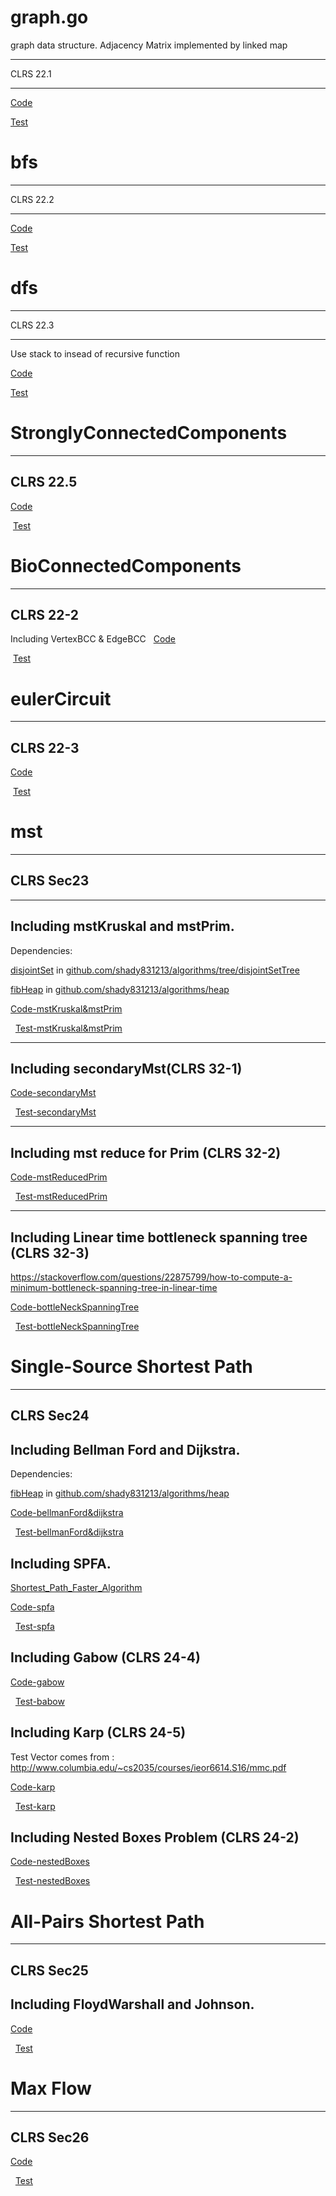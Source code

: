 # graph.go
  
  graph data structure. Adjacency Matrix implemented by linked map
  
  --------------
  
  CLRS 22.1
  
  --------------
  
  [Code](https://github.com/shady831213/algorithms/blob/master/graph/graph.go)
  
  [Test](https://github.com/shady831213/algorithms/blob/master/graph/graph_test.go)
  
# bfs
  --------------
  
  CLRS 22.2
  
  --------------
  
  [Code](https://github.com/shady831213/algorithms/blob/master/graph/bfs.go)
  
  [Test](https://github.com/shady831213/algorithms/blob/master/graph/bfs_test.go)
  
# dfs
  --------------
  
  CLRS 22.3
  
  --------------
  Use stack to insead of recursive function
    
  [Code](https://github.com/shady831213/algorithms/blob/master/graph/dfs.go)
  
  [Test](https://github.com/shady831213/algorithms/blob/master/graph/dfs_test.go)
  
# StronglyConnectedComponents
  --------------
  
  CLRS 22.5
  
  --------------

  [Code](https://github.com/shady831213/algorithms/blob/master/graph/stronglyConnectedComp.go)
  
  [Test](https://github.com/shady831213/algorithms/blob/master/graph/stronglyConnectedComp_test.go)
  
  
# BioConnectedComponents
  --------------
  
  CLRS 22-2
  
  --------------
  Including VertexBCC & EdgeBCC
  
  [Code](https://github.com/shady831213/algorithms/blob/master/graph/bioConnectedComp.go)
  
  [Test](https://github.com/shady831213/algorithms/blob/master/graph/bioConnectedComp_test.go)

# eulerCircuit
  --------------
  
  CLRS 22-3
  
  --------------

  [Code](https://github.com/shady831213/algorithms/blob/master/graph/eulerCircuit.go)
  
  [Test](https://github.com/shady831213/algorithms/blob/master/graph/eulerCircuit_test.go)

# mst
  --------------
  
  CLRS Sec23
  
  --------------
  --------------
  ## Including mstKruskal and mstPrim.
  
   Dependencies:
  
   [disjointSet](https://github.com/shady831213/algorithms/blob/master/tree/disjointSetTree/disjointSetTree.go)  in [github.com/shady831213/algorithms/tree/disjointSetTree](https://github.com/shady831213/algorithms/tree/master/tree/disjointSetTree)
  
   [fibHeap](https://github.com/shady831213/algorithms/blob/master/heap/fibHeap.go) in [github.com/shady831213/algorithms/heap](https://github.com/shady831213/algorithms/tree/master/heap)
    
  
   [Code-mstKruskal&mstPrim](https://github.com/shady831213/algorithms/blob/master/graph/mst.go)
  
   [Test-mstKruskal&mstPrim](https://github.com/shady831213/algorithms/blob/master/graph/mst_test.go)
   
  ----------------
  ## Including secondaryMst(CLRS 32-1)
  
   [Code-secondaryMst](https://github.com/shady831213/algorithms/blob/master/graph/mst.go)
  
   [Test-secondaryMst](https://github.com/shady831213/algorithms/blob/master/graph/mst_test.go)
   
  -----------------
  ## Including mst reduce for Prim (CLRS 32-2)
  
   [Code-mstReducedPrim](https://github.com/shady831213/algorithms/blob/master/graph/mst.go)
  
   [Test-mstReducedPrim](https://github.com/shady831213/algorithms/blob/master/graph/mst_test.go)
   
   -----------------
  ## Including Linear time bottleneck spanning tree (CLRS 32-3)
  
  https://stackoverflow.com/questions/22875799/how-to-compute-a-minimum-bottleneck-spanning-tree-in-linear-time
  
   [Code-bottleNeckSpanningTree](https://github.com/shady831213/algorithms/blob/master/graph/mst.go)
  
   [Test-bottleNeckSpanningTree](https://github.com/shady831213/algorithms/blob/master/graph/mst_test.go)
  

# Single-Source Shortest Path
  --------------
  
  CLRS Sec24
  
  --------------
  ## Including Bellman Ford and Dijkstra.
   Dependencies:
  
   [fibHeap](https://github.com/shady831213/algorithms/blob/master/heap/fibHeap.go) in [github.com/shady831213/algorithms/heap](https://github.com/shady831213/algorithms/tree/master/heap)
   
   [Code-bellmanFord&dijkstra](https://github.com/shady831213/algorithms/blob/master/graph/sssp.go)
  
   [Test-bellmanFord&dijkstra](https://github.com/shady831213/algorithms/blob/master/graph/sssp_test.go)
   
  ## Including SPFA.
   [Shortest_Path_Faster_Algorithm](https://en.wikipedia.org/wiki/Shortest_Path_Faster_Algorithm)
   
   [Code-spfa](https://github.com/shady831213/algorithms/blob/master/graph/sssp.go)
  
   [Test-spfa](https://github.com/shady831213/algorithms/blob/master/graph/sssp_test.go)
   
  ## Including Gabow (CLRS 24-4)
   
   [Code-gabow](https://github.com/shady831213/algorithms/blob/master/graph/sssp.go)
  
   [Test-babow](https://github.com/shady831213/algorithms/blob/master/graph/sssp_test.go)
   
  ## Including Karp (CLRS 24-5)
   Test Vector comes from : http://www.columbia.edu/~cs2035/courses/ieor6614.S16/mmc.pdf
   
   [Code-karp](https://github.com/shady831213/algorithms/blob/master/graph/sssp.go)
  
   [Test-karp](https://github.com/shady831213/algorithms/blob/master/graph/sssp_test.go)
   
  ## Including Nested Boxes Problem (CLRS 24-2)
  
   [Code-nestedBoxes](https://github.com/shady831213/algorithms/blob/master/graph/sssp.go)
  
   [Test-nestedBoxes](https://github.com/shady831213/algorithms/blob/master/graph/sssp_test.go)
   
  
# All-Pairs Shortest Path
  --------------
  
  CLRS Sec25
  
  --------------
  ## Including FloydWarshall and Johnson.
   [Code](https://github.com/shady831213/algorithms/blob/master/graph/apsp.go)
  
   [Test](https://github.com/shady831213/algorithms/blob/master/graph/apsp_test.go)
   
# Max Flow
  --------------
  
  CLRS Sec26
  
  --------------
   [Code](https://github.com/shady831213/algorithms/blob/master/graph/flowGraph.go)
  
   [Test](https://github.com/shady831213/algorithms/blob/master/graph/flowGraph_test.go)
